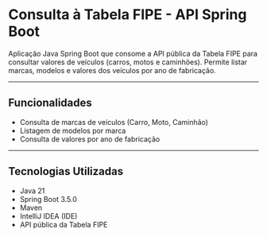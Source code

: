 # Consulta à Tabela FIPE - API Spring Boot

Aplicação Java Spring Boot que consome a API pública da Tabela FIPE para consultar valores de veículos (carros, motos e caminhões). Permite listar marcas, modelos e valores dos veículos por ano de fabricação.

---

## Funcionalidades

- Consulta de marcas de veículos (Carro, Moto, Caminhão)
- Listagem de modelos por marca
- Consulta de valores por ano de fabricação

---

## Tecnologias Utilizadas

- Java 21  
- Spring Boot 3.5.0
- Maven  
- IntelliJ IDEA (IDE)  
- API pública da Tabela FIPE  

